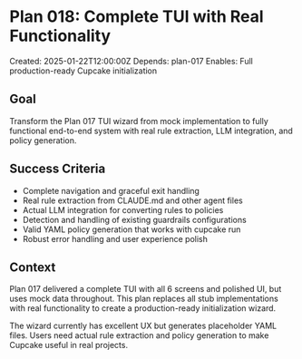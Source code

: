 # Plan 018: Complete TUI with Real Functionality

Created: 2025-01-22T12:00:00Z
Depends: plan-017
Enables: Full production-ready Cupcake initialization

## Goal

Transform the Plan 017 TUI wizard from mock implementation to fully functional end-to-end system with real rule extraction, LLM integration, and policy generation.

## Success Criteria

- Complete navigation and graceful exit handling
- Real rule extraction from CLAUDE.md and other agent files
- Actual LLM integration for converting rules to policies
- Detection and handling of existing guardrails configurations
- Valid YAML policy generation that works with cupcake run
- Robust error handling and user experience polish

## Context

Plan 017 delivered a complete TUI with all 6 screens and polished UI, but uses mock data throughout. This plan replaces all stub implementations with real functionality to create a production-ready initialization wizard.

The wizard currently has excellent UX but generates placeholder YAML files. Users need actual rule extraction and policy generation to make Cupcake useful in real projects.